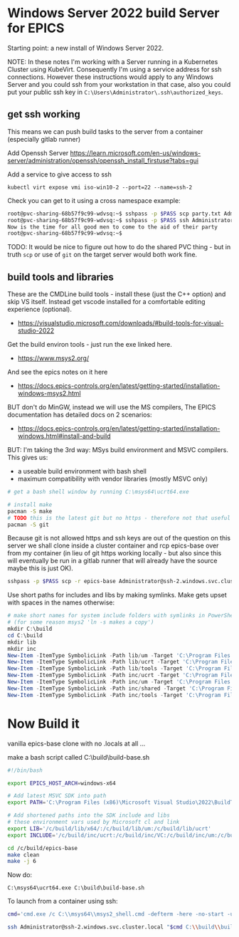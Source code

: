 # Windows Server 2022 build Server for EPICS

Starting point: a new install of Windows Server 2022.

NOTE: In these notes I'm working with a Server running in a Kubernetes Cluster using KubeVirt. Consequently I'm using a service address for ssh connections. However these instructions would apply to any Windows Server and you could ssh from your workstation in that case, also you could put your public ssh key in `C:\Users\Administrator\.ssh\authorized_keys`.

## get ssh working

This means we can push build tasks to the server from a container (especially gitlab runner)

Add Openssh Server
https://learn.microsoft.com/en-us/windows-server/administration/openssh/openssh_install_firstuse?tabs=gui

Add a service to give access to ssh
```
kubectl virt expose vmi iso-win10-2 --port=22 --name=ssh-2
```

Check you can get to it using a cross namespace example:
```bash
root@pvc-sharing-68b57f9c99-wdvsq:~$ sshpass -p $PASS scp party.txt Administrator@ssh-2:/party.txt
root@pvc-sharing-68b57f9c99-wdvsq:~$ sshpass -p $PASS ssh Administrator@ssh-2 'type \party.txt'
Now is the time for all good men to come to the aid of their party
root@pvc-sharing-68b57f9c99-wdvsq:~$
```

TODO:
It would be nice to figure out how to do the shared PVC thing - but in truth `scp` or use of `git` on the target server would both work fine.

## build tools and libraries

These are the CMDLine build tools - install these (just the C++ option) and skip VS itself. Instead get vscode installed for a comfortable editing experience (optional).
- https://visualstudio.microsoft.com/downloads/#build-tools-for-visual-studio-2022

Get the build environ tools - just run the exe linked here.
- https://www.msys2.org/

And see the epics notes on it here
- https://docs.epics-controls.org/en/latest/getting-started/installation-windows-msys2.html

BUT don't do MinGW, instead we will use the MS compilers,
The EPICS documentation has detailed docs on 2 scenarios:
- https://docs.epics-controls.org/en/latest/getting-started/installation-windows.html#install-and-build

BUT: I'm taking the 3rd way: MSys build environment and MSVC compilers. This gives us:
- a useable build environment with bash shell
- maximum compatibility with vendor libraries (mostly MSVC only)

```bash
# get a bash shell window by running C:\msys64\ucrt64.exe

# install make
pacman -S make
# TODO this is the latest git but no https - therefore not that useful - investigate
pacman -S git
```
Because git is not allowed https and ssh keys are out of the question on this server we shall clone inside a cluster container and rcp epics-base over from my container (in lieu of git https working locally - but also since this will eventually be run in a gitlab runner that will already have the source maybe this is just OK).
```bash
sshpass -p $PASS scp -r epics-base Administrator@ssh-2.windows.svc.cluster.local:/build/epics-base
```

Use short paths for includes and libs by making symlinks. Make gets upset with spaces in the names otherwise:
```powershell
# make short names for system include folders with symlinks in PowerShell
# (for some reason msys2 'ln -s makes a copy')
mkdir C:\build
cd C:\build
mkdir lib
mkdir inc
New-Item -ItemType SymbolicLink -Path lib/um -Target 'C:\Program Files (x86)\Windows Kits\10\Lib\10.0.22621.0\um\x64'
New-Item -ItemType SymbolicLink -Path lib/ucrt -Target 'C:\Program Files (x86)\Windows Kits\10\Lib\10.0.22621.0\ucrt\x64'
New-Item -ItemType SymbolicLink -Path lib/tools -Target 'C:\Program Files (x86)\Microsoft Visual Studio\2022\BuildTools\VC\Tools\MSVC\14.39.33519\lib\x64'
New-Item -ItemType SymbolicLink -Path inc/ucrt -Target 'C:\Program Files (x86)\Windows Kits\10\Include\10.0.22621.0\ucrt'
New-Item -ItemType SymbolicLink -Path inc/um -Target 'C:\Program Files (x86)\Windows Kits\10\Include\10.0.22621.0\um'
New-Item -ItemType SymbolicLink -Path inc/shared -Target 'C:\Program Files (x86)\Windows Kits\10\Include\10.0.22621.0\shared'
New-Item -ItemType SymbolicLink -Path inc/tools -Target 'C:\Program Files (x86)\Microsoft Visual Studio\2022\BuildTools\VC\Tools\MSVC\14.39.33519\include'
```

# Now Build it

vanilla epics-base clone with no .locals at all ...

make a bash script called C:\build\build-base.sh
```bash
#!/bin/bash

export EPICS_HOST_ARCH=windows-x64

# Add latest MSVC SDK into path
export PATH='C:\Program Files (x86)\Microsoft Visual Studio\2022\BuildTools/VC/Tools/MSVC/14.39.33519/bin/Hostx64/x64/:/c/Program Files (x86)/Windows Kits/10/bin/10.0.22621.0/x64':$PATH

# Add shortened paths into the SDK include and libs
# these environment vars used by Microsoft cl and link
export LIB='/c/build/lib/x64/:/c/build/lib/um:/c/build/lib/ucrt'
export INCLUDE='/c/build/inc/ucrt:/c/build/inc/VC:/c/build/inc/um:/c/build/inc/shared'

cd /c/build/epics-base
make clean
make -j 6

```

Now do:
```
C:\msys64\ucrt64.exe C:\build\build-base.sh
```

To launch from a container using ssh:
```bash
cmd='cmd.exe /c C:\\msys64\\msys2_shell.cmd -defterm -here -no-start -ucrt64'

ssh Administrator@ssh-2.windows.svc.cluster.local "$cmd C:\\build\\build-base.sh"
```